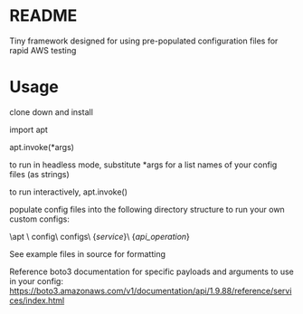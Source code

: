 # README #

Tiny framework designed for using pre-populated configuration files for rapid AWS testing

# Usage #

clone down and install

import apt

apt.invoke(*args)

to run in headless mode, substitute *args for a list names of your config files (as strings)

to run interactively, apt.invoke()

populate config files into the following directory structure to run your own custom configs:

\apt \ config\ configs\ {*service*}\ {*api_operation*}

See example files in source for formatting

Reference boto3 documentation for specific payloads and arguments to use in your config:
https://boto3.amazonaws.com/v1/documentation/api/1.9.88/reference/services/index.html
